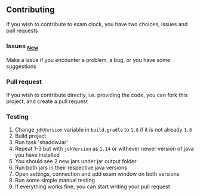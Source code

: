 ## Contributing
If you wish to contribute to exam clock, you have two choices, issues and pull requests

### Issues <sub>[New](https://github.com/appventure-nush/exam-clock-2020/issues/new)</sub>
Make a issue if you encounter a problem, a bug, or you have some suggestions

### Pull request
If you wish to contribute directly, i.e. providing the code, you can fork this project, and create a pull request

### Testing

1. Change `jdkVersion` variable in `build.gradle` to `1.8` if it is not already `1.8`
2. Build project
3. Run task 'shadowJar'
4. Repeat 1-3 but with `jdkVersion` as `1.14` or withever newer version of java you have installed
5. You should see 2 new jars under jar output folder
6. Run both jars in their respective java versions
7. Open settings, connection and add exam window on both versions
8. Run some simple manual testing
9. If everything works fine, you can start writing your pull request
